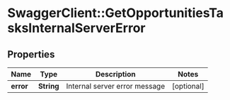 # SwaggerClient::GetOpportunitiesTasksInternalServerError

## Properties
Name | Type | Description | Notes
------------ | ------------- | ------------- | -------------
**error** | **String** | Internal server error message | [optional] 


